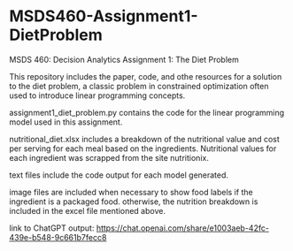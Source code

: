 # MSDS460-Assignment1-DietProblem
MSDS 460: Decision Analytics Assignment 1: The Diet Problem

This repository includes the paper, code, and othe resources for a solution to the diet problem, a classic problem in constrained optimization often used to introduce linear programming concepts. 

assignment1_diet_problem.py contains the code for the linear programming model used in this assignment.

nutritional_diet.xlsx includes a breakdown of the nutritional value and cost per serving for each meal based on the ingredients. Nutritional values for each ingredient was scrapped from the site nutritionix.

text files include the code output for each model generated.

image files are included when necessary to show food labels if the ingredient is a packaged food. otherwise, the nutrition breakdown is included in the excel file mentioned above. 

link to ChatGPT output: https://chat.openai.com/share/e1003aeb-42fc-439e-b548-9c661b7fecc8
